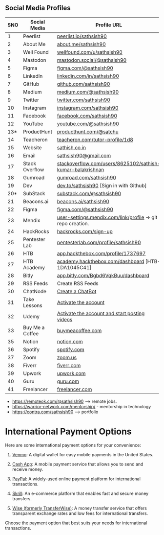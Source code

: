 ## Social Media Profiles

| SNO | Social Media | Profile URL |
|-----|--------------|-------------|
| 1   | Peerlist      | [peerlist.io/sathsish90](https://peerlist.io/sathsish90) |
| 2   | About Me      | [about.me/sathsish90](https://about.me/sathsish90) |
| 3   | Well Found    | [wellfound.com/u/sathsish90](https://wellfound.com/u/sathsish90) |
| 4   | Mastodon      | [mastodon.social/@sathsish90](https://mastodon.social/@sathsish90) |
| 5   | Figma         | [figma.com/@sathsish90](https://www.figma.com/@sathsish90) |
| 6   | LinkedIn      | [linkedin.com/in/sathsish90](https://www.linkedin.com/in/sathsish90) |
| 7   | GitHub        | [github.com/sathsish90](https://github.com/sathsish90) |
| 8   | Medium        | [medium.com/@sathsish90](https://medium.com/@sathsish90) |
| 9   | Twitter       | [twitter.com/sathsish90](https://twitter.com/sathsish90) |
| 10  | Instagram     | [instagram.com/sathsish90](https://www.instagram.com/sathsish90) |
| 11  | Facebook      | [facebook.com/sathsish90](https://www.facebook.com/sathsish90) |
| 12  | YouTube       | [youtube.com/@sathsish90](https://www.youtube.com/@sathsish90) |
| 13* | ProductHunt   | [producthunt.com/@satchu](https://www.producthunt.com/@satchu) |
| 14  | Teacheron     | [teacheron.com/tutor-profile/1d8](https://www.teacheron.com/tutor-profile/1d8) |
| 15  | Website       | [sathish.co.in](https://sathish.co.in/) |
| 16  | Email         | sathsish90@gmail.com |
| 17   | Stack Overflow | [stackoverflow.com/users/8625102/sathish-kumar-balakrishnan](https://stackoverflow.com/users/8625102/sathish-kumar-balakrishnan) |
| 18   | Gumroad       | [gumroad.com/sathsish90](https://sathsish90.gumroad.com/) |
| 19   | Dev           | [dev.to/sathsish90](https://dev.to/sathsish90/) [Sign in with Github] |
| 20* | SubStack      | [substack.com/@sathsish90](https://substack.com/@sathsish90) |
| 21   | Beacons.ai    | [beacons.ai/sathsish90](https://beacons.ai/sathsish90) |
| 22   | Figma         | [figma.com/@sathsish90](https://www.figma.com/@sathsish90) |
| 23   | Mendix        | [user-settings.mendix.com/link/profile](https://user-settings.mendix.com/link/profile) -> git repo creation. |
| 24   | HackRocks      | [hackrocks.com/sign-up](https://hackrocks.com/sign-up) |
| 25   | Pentester Lab  | [pentesterlab.com/profile/sathsish90](https://pentesterlab.com/profile/sathsish90) |
| 26   | HTB           | [app.hackthebox.com/profile/1737697](https://app.hackthebox.com/profile/1737697) |
| 27   | HTB Academy   | [academy.hackthebox.com/dashboard](https://academy.hackthebox.com/dashboard) [HTB-1DA1045C41] |
| 28   | Bitly         | [app.bitly.com/Bgbd6VqkBuu/dashboard](https://app.bitly.com/Bgbd6VqkBuu/dashboard/) |
| 29   | RSS Feeds      | Create RSS Feeds |
| 30   | ChatNode      | [Create a ChatBot](#) |
| 31   | Take Lessons   | [Activate the account](#) |
| 32   | Udemy         | [Activate the account and start posting videos](#) |
| 33   | Buy Me a Coffee | [buymeacoffee.com](https://buymeacoffee.com/) |
| 35   | Notion          | [notion.com](https://www.notion.com/) |
| 36   | Spotify         | [spotify.com](https://www.spotify.com/) |
| 37   | Zoom            | [zoom.us](https://zoom.us/) |
| 38   | Fiverr          | [fiverr.com](https://www.fiverr.com/) |
| 39   | Upwork          | [upwork.com](https://www.upwork.com/) |
| 40   | Guru            | [guru.com](https://www.guru.com/) |
| 41   | Freelancer      | [freelancer.com](https://www.freelancer.com/) |

- https://remoteok.com/@sathsish90 --> remote jobs.
- https://warrior-network.com/mentorship/ - mentorship in technology
- https://contra.com/sathsish90 --> portfolio

# International Payment Options

Here are some international payment options for your convenience:

1. [Venmo](https://venmo.com/): A digital wallet for easy mobile payments in the United States.

2. [Cash App](https://cash.app/): A mobile payment service that allows you to send and receive money.

3. [PayPal](https://www.paypal.com/): A widely-used online payment platform for international transactions.

4. [Skrill](https://www.skrill.com/en/): An e-commerce platform that enables fast and secure money transfers.

5. [Wise (formerly TransferWise)](https://wise.com/): A money transfer service that offers transparent exchange rates and low fees for international transfers.

Choose the payment option that best suits your needs for international transactions.




